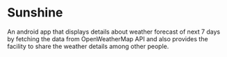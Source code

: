 # Sunshine
An android app that displays details about weather forecast of next 7 days by fetching the data from OpenWeatherMap API and also provides the facility to share the weather details among other people.
